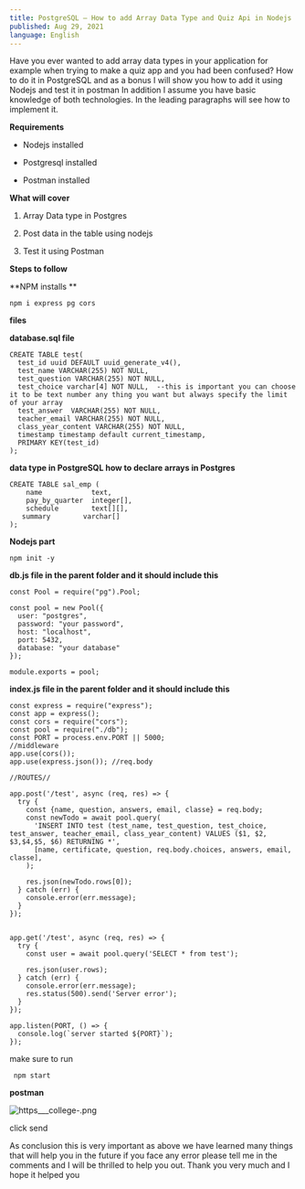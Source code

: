 ```yaml
---
title: PostgreSQL – How to add Array Data Type and Quiz Api in Nodejs
published: Aug 29, 2021
language: English
---
```


Have you ever wanted to add array data types in your application for example when trying to make a quiz app and you had been confused? How to do it in PostgreSQL and as a bonus I will show you how to add it using Nodejs and test it in postman In addition I assume you have basic knowledge of both technologies. In the leading paragraphs will see how to implement it.

**Requirements**

- Nodejs installed

- Postgresql installed

- Postman installed

**What will cover**

1. Array Data type in Postgres

2. Post data in the table using nodejs

3. Test it using Postman

**Steps to follow**

**NPM installs **

```
npm i express pg cors
```

**files**

**database.sql file**

```
CREATE TABLE test(
  test_id uuid DEFAULT uuid_generate_v4(),
  test_name VARCHAR(255) NOT NULL,
  test_question VARCHAR(255) NOT NULL,
  test_choice varchar[4] NOT NULL,  --this is important you can choose  it to be text number any thing you want but always specify the limit of your array
  test_answer  VARCHAR(255) NOT NULL,
  teacher_email VARCHAR(255) NOT NULL,
  class_year_content VARCHAR(255) NOT NULL,
  timestamp timestamp default current_timestamp,
  PRIMARY KEY(test_id)
);
```

**data type in PostgreSQL how to declare arrays in Postgres**

```
CREATE TABLE sal_emp (
    name            text,
    pay_by_quarter  integer[],
    schedule        text[][],
   summary        varchar[]
);

```

**Nodejs part**

```
npm init -y
```

**db.js file in the parent folder and it should include this**

```
const Pool = require("pg").Pool;

const pool = new Pool({
  user: "postgres",
  password: "your password",
  host: "localhost",
  port: 5432,
  database: "your database"
});

module.exports = pool;
```

**index.js file in the parent folder and it should include this**

```
const express = require("express");
const app = express();
const cors = require("cors");
const pool = require("./db");
const PORT = process.env.PORT || 5000;
//middleware
app.use(cors());
app.use(express.json()); //req.body

//ROUTES//

app.post('/test', async (req, res) => {
  try {
    const {name, question, answers, email, classe} = req.body;
    const newTodo = await pool.query(
      'INSERT INTO test (test_name, test_question, test_choice, test_answer, teacher_email, class_year_content) VALUES ($1, $2, $3,$4,$5, $6) RETURNING *',
      [name, certificate, question, req.body.choices, answers, email, classe],
    );

    res.json(newTodo.rows[0]);
  } catch (err) {
    console.error(err.message);
  }
});


app.get('/test', async (req, res) => {
  try {
    const user = await pool.query('SELECT * from test');

    res.json(user.rows);
  } catch (err) {
    console.error(err.message);
    res.status(500).send('Server error');
  }
});

app.listen(PORT, () => {
  console.log(`server started ${PORT}`);
});
```

make sure to run

```
 npm start
```

**postman**

![https___college-.png](https://cdn.hashnode.com/res/hashnode/image/upload/v1630257499400/v9pAqSonX.png)

click send

As conclusion this is very important as above we have learned many things that will help you in the future if you face any error please tell me in the comments and I will be thrilled to help you out. Thank you very much and I hope it helped you
